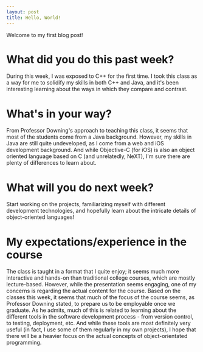 ```yaml
---
layout: post
title: Hello, World!
---
```


Welcome to my first blog post!

# What did you do this past week?

During this week, I was exposed to C++ for the first time. I took this class as a way for me to solidify my skills in both C++ and Java, and it's been interesting learning about the ways in which they compare and contrast.

# What's in your way?

From Professor Downing's approach to teaching this class, it seems that most of the students come from a Java background. However, my skills in Java are still quite undeveloped, as I come from a web and iOS development background. And while Objective-C (for iOS) is also an object oriented language based on C (and unrelatedly, NeXT), I'm sure there are plenty of differences to learn about.

# What will you do next week?

Start working on the projects, familiarizing myself with different development technologies, and hopefully learn about the intricate details of object-oriented languages!

# My expectations/experience in the course

The class is taught in a format that I quite enjoy; it seems much more interactive and hands-on than traditional college courses, which are mostly lecture-based. However, while the presentation seems engaging, one of my concerns is regarding the actual content for the course. Based on the classes this week, it seems that much of the focus of the course seems, as Professor Downing stated, to prepare us to be employable once we graduate. As he admits, much of this is related to learning about the different tools in the software development process - from version control, to testing, deployment, etc. And while these tools are most definitely very useful (in fact, I use some of them regularly in my own projects), I hope that there will be a heavier focus on the actual concepts of object-orientated programming. 
